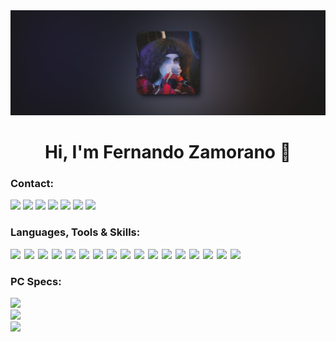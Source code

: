<div align="left">
  <img  src="https://github.com/luisvallez/luisvallez/blob/e99171fd361727a338db2d232c215a97d1ea0ba7/foto.png">
</div>

<h1 align="center">
  Hi, I'm Fernando Zamorano 👋
</h1>

### Contact:
[<img src="https://img.shields.io/badge/Portfolio-%23000000.svg?&style=for-the-badge">](https://luisvallez.github.io/Portafolio/)
[<img src="https://img.shields.io/badge/Email-%237c5cff.svg?&style=for-the-badge&logo=twitter&logoColor=white">](mailto:FerCoding@proton.me)
[<img src="https://img.shields.io/badge/linkedin-%230077B5.svg?&style=for-the-badge&logo=linkedin&logoColor=white">](https://www.linkedin.com/in/fernandozamorano/)
[<img src="https://img.shields.io/badge/upwork-%2314a800.svg?&style=for-the-badge&logo=linkedin&logoColor=white">](https://www.upwork.com/freelancers/~018f53c4d4af7622df?mp_source=share)
[<img src="https://img.shields.io/badge/discord-%235662f5.svg?&style=for-the-badge&logo=Discord&logoColor=white">](discordapp.com/users/soyferxdd)
[<img src="https://img.shields.io/badge/instagram-%23ff3040.svg?&style=for-the-badge&logo=instagram&logoColor=white">](https://www.instagram.com/soyferxdd/)
[<img src="https://img.shields.io/badge/whatsapp-%2304be3c.svg?&style=for-the-badge">](https://wa.me/+526861072811)

### Languages, Tools & Skills:
<div style="display: flex; flex-wrap: wrap; gap: 6px; pointer-events: none;">
  <span><img src="https://img.shields.io/badge/HTML-%23e96228.svg?&style=for-the-badge"></span>
  <span><img src="https://img.shields.io/badge/JavaScript-%23efd81d.svg?&style=for-the-badge"></span>
  <span><img src="https://img.shields.io/badge/TypeScript-%232f74c0.svg?&style=for-the-badge"></span>
  <span><img src="https://img.shields.io/badge/CSS-%232862e9.svg?&style=for-the-badge"></span>
  <span><img src="https://img.shields.io/badge/Git-%23f05639.svg?&style=for-the-badge"></span>
  <span><img src="https://img.shields.io/badge/ExpressJS-%2300000.svg?&style=for-the-badge"></span>
  <span><img src="https://img.shields.io/badge/APIS-%239566fe.svg?&style=for-the-badge"></span>
  <span><img src="https://img.shields.io/badge/Python-%23417dac.svg?&style=for-the-badge"></span>
  <span><img src="https://img.shields.io/badge/React-%2358c4dc.svg?&style=for-the-badge"></span>
  <span><img src="https://img.shields.io/badge/ViteJS-%239566fe.svg?&style=for-the-badge"></span>
  <span><img src="https://img.shields.io/badge/NodeJS-%236fa660.svg?&style=for-the-badge"></span>
  <span><img src="https://img.shields.io/badge/ElectronJS-%238fd3e0.svg?&style=for-the-badge"></span>
  <span><img src="https://img.shields.io/badge/Bootstrap-%237417f6.svg?&style=for-the-badge"></span>
  <span><img src="https://img.shields.io/badge/MUI-%23006ad5.svg?&style=for-the-badge"></span>
  <span><img src="https://img.shields.io/badge/Tailwind-%2338bdf8.svg?&style=for-the-badge"></span>
  <span><img src="https://img.shields.io/badge/Figma-%230ac97f.svg?&style=for-the-badge"></span>
  <span><img src="https://img.shields.io/badge/Photoshop-%2337abff.svg?&style=for-the-badge"></span>
</div>


### PC Specs:
<div display="flex">
  <img src="https://img.shields.io/badge/windows-MSI%20z490%20Gaming%20Plus-%239566fe.svg?&style=for-the-badge&logo=windows&logoColor=white" /><br>
  <img src="https://img.shields.io/badge/intel-core%20i5%2010th-%230071C5.svg?&style=for-the-badge&logo=intel&logoColor=white" /><br>
  <img src="https://img.shields.io/badge/NVIDIA-GeForce%20RTX%205060%20Ti%20-%2376B900.svg?&style=for-the-badge&logo=nvidia&logoColor=white" />
</div>
